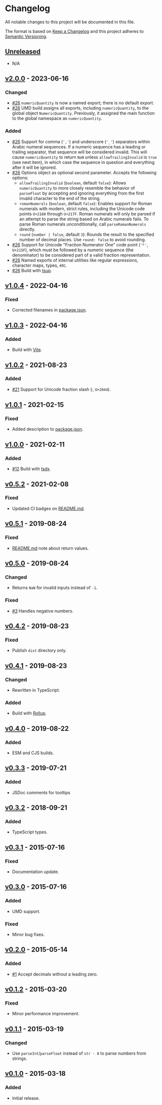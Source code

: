 # Changelog

All notable changes to this project will be documented in this file.

The format is based on [Keep a Changelog](http://keepachangelog.com/en/1.0.0/)
and this project adheres to [Semantic Versioning](http://semver.org/spec/v2.0.0.html).

## [Unreleased]

- N/A

## [v2.0.0] - 2023-06-16

### Changed

- [#26] `numericQuantity` is now a named export; there is no default export.
- [#26] UMD build assigns all exports, including `numericQuantity`, to the global object `NumericQuantity`. Previously, it assigned the main function to the global namespace as `numericQuantity`.

### Added

- [#26] Support for comma (`','`) and underscore (`'_'`) separators within Arabic numeral sequences. If a numeric sequence has a leading or trailing separator, that sequence will be considered invalid. This will cause `numericQuantity` to return `NaN` unless `allowTrailingInvalid` is `true` (see next item), in which case the sequence in question and everything after it will be ignored.
- [#26] Options object as optional second parameter. Accepts the following options:
  - `allowTrailingInvalid` (`boolean`, default `false`): Allows `numericQuantity` to more closely resemble the behavior of `parseFloat` by accepting and ignoring everything from the first invalid character to the end of the string.
  - `romanNumerals` (`boolean`, default `false`): Enables support for Roman numerals with modern, strict rules, including the Unicode code points `U+2160` through `U+217F`. Roman numerals will only be parsed if an attempt to parse the string based on Arabic numerals fails. To parse Roman numerals unconditionally, call `parseRomanNumerals` directly.
  - `round` (`number | false`, default `3`): Rounds the result to the specified number of decimal places. Use `round: false` to avoid rounding.
- [#26] Support for Unicode "Fraction Numerator One" code point (`'⅟'`, `U+215F`), which must be followed by a numeric sequence (the denominator) to be considered part of a valid fraction representation.
- [#26] Named exports of internal utilities like regular expressions, character maps, types, etc.
- [#26] Build with [tsup](https://tsup.egoist.dev/).

## [v1.0.4] - 2022-04-16

### Fixed

- Corrected filenames in [package.json](./package.json).

## [v1.0.3] - 2022-04-16

### Added

- Build with [Vite](https://vitejs.dev/).

## [v1.0.2] - 2021-08-23

### Added

- [#21] Support for Unicode fraction slash (`⁄`, `U+2044`).

## [v1.0.1] - 2021-02-15

### Fixed

- Added description to [package.json](./package.json).

## [v1.0.0] - 2021-02-11

### Added

- [#12] Build with [tsdx](https://tsdx.io/).

## [v0.5.2] - 2021-02-08

### Fixed

- Updated CI badges on [README.md](./README.md).

## [v0.5.1] - 2019-08-24

### Fixed

- [README.md](./README.md) note about return values.

## [v0.5.0] - 2019-08-24

### Changed

- Returns `NaN` for invalid inputs instead of `-1`.

### Fixed

- [#3] Handles negative numbers.

## [v0.4.2] - 2019-08-23

### Fixed

- Publish `dist` directory only.

## [v0.4.1] - 2019-08-23

### Changed

- Rewritten in TypeScript.

### Added

- Build with [Rollup](https://rollupjs.org/).

## [v0.4.0] - 2019-08-22

### Added

- ESM and CJS builds.

## [v0.3.3] - 2019-07-21

### Added

- JSDoc comments for tooltips

## [v0.3.2] - 2018-09-21

### Added

- TypeScript types.

## [v0.3.1] - 2015-07-16

### Fixed

- Documentation update.

## [v0.3.0] - 2015-07-16

### Added

- UMD support.

### Fixed

- Minor bug fixes.

## [v0.2.0] - 2015-05-14

### Added

- [#1] Accept decimals without a leading zero.

## [v0.1.2] - 2015-03-20

### Fixed

- Minor performance improvement.

## [v0.1.1] - 2015-03-19

### Changed

- Use `parseInt`/`parseFloat` instead of `str - 0` to parse numbers from strings.

## [v0.1.0] - 2015-03-18

### Added

- Initial release.

<!-- Issue/PR links -->

[#1]: https://github.com/jakeboone02/numeric-quantity/issues/1
[#3]: https://github.com/jakeboone02/numeric-quantity/issues/3
[#21]: https://github.com/jakeboone02/numeric-quantity/pull/21
[#12]: https://github.com/jakeboone02/numeric-quantity/pull/12
[#26]: https://github.com/jakeboone02/numeric-quantity/pull/26

<!-- Release comparison links -->

[unreleased]: https://github.com/jakeboone02/numeric-quantity/compare/v2.0.0...HEAD
[v2.0.0]: https://github.com/jakeboone02/numeric-quantity/compare/v1.0.4...v2.0.0
[v1.0.4]: https://github.com/jakeboone02/numeric-quantity/compare/v1.0.3...v1.0.4
[v1.0.3]: https://github.com/jakeboone02/numeric-quantity/compare/v1.0.2...v1.0.3
[v1.0.2]: https://github.com/jakeboone02/numeric-quantity/compare/v1.0.1...v1.0.2
[v1.0.1]: https://github.com/jakeboone02/numeric-quantity/compare/v1.0.0...v1.0.1
[v1.0.0]: https://github.com/jakeboone02/numeric-quantity/compare/v0.5.2...v1.0.0
[v0.5.2]: https://github.com/jakeboone02/numeric-quantity/compare/v0.5.1...v0.5.2
[v0.5.1]: https://github.com/jakeboone02/numeric-quantity/compare/v0.5.0...v0.5.1
[v0.5.0]: https://github.com/jakeboone02/numeric-quantity/compare/v0.4.2...v0.5.0
[v0.4.2]: https://github.com/jakeboone02/numeric-quantity/compare/v0.4.1...v0.4.2
[v0.4.1]: https://github.com/jakeboone02/numeric-quantity/compare/v0.4.0...v0.4.1
[v0.4.0]: https://github.com/jakeboone02/numeric-quantity/compare/v0.3.3...v0.4.0
[v0.3.3]: https://github.com/jakeboone02/numeric-quantity/compare/v0.3.2...v0.3.3
[v0.3.2]: https://github.com/jakeboone02/numeric-quantity/compare/v0.3.1...v0.3.2
[v0.3.1]: https://github.com/jakeboone02/numeric-quantity/compare/v0.3.0...v0.3.1
[v0.3.0]: https://github.com/jakeboone02/numeric-quantity/compare/v0.2.0...v0.3.0
[v0.2.0]: https://github.com/jakeboone02/numeric-quantity/compare/v0.1.2...v0.2.0
[v0.1.2]: https://github.com/jakeboone02/numeric-quantity/compare/v0.1.1...v0.1.2
[v0.1.1]: https://github.com/jakeboone02/numeric-quantity/compare/v0.1.0...v0.1.1
[v0.1.0]: https://github.com/jakeboone02/numeric-quantity/tree/v0.1.0

